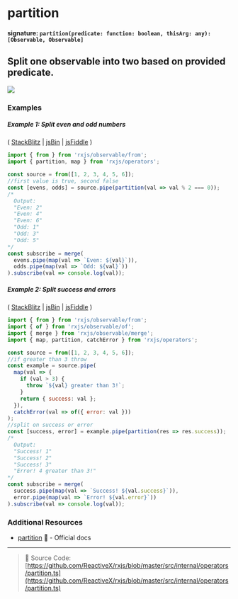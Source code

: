 # partition

#### signature: `partition(predicate: function: boolean, thisArg: any): [Observable, Observable]`

## Split one observable into two based on provided predicate.

<div class="ua-ad"><a href="https://ultimateangular.com/?ref=76683_kee7y7vk"><img src="https://ultimateangular.com/assets/img/banners/ua-leader.svg"></a></div>

### Examples

##### Example 1: Split even and odd numbers

( [StackBlitz](https://stackblitz.com/edit/typescript-kyndxr?file=index.ts) |
[jsBin](http://jsbin.com/hipehexaku/1/edit?js,console) |
[jsFiddle](https://jsfiddle.net/btroncone/q0xo7gvv/) )

```js
import { from } from 'rxjs/observable/from';
import { partition, map } from 'rxjs/operators';

const source = from([1, 2, 3, 4, 5, 6]);
//first value is true, second false
const [evens, odds] = source.pipe(partition(val => val % 2 === 0));
/*
  Output:
  "Even: 2"
  "Even: 4"
  "Even: 6"
  "Odd: 1"
  "Odd: 3"
  "Odd: 5"
*/
const subscribe = merge(
  evens.pipe(map(val => `Even: ${val}`)),
  odds.pipe(map(val => `Odd: ${val}`))
).subscribe(val => console.log(val));
```

##### Example 2: Split success and errors

( [StackBlitz](https://stackblitz.com/edit/typescript-hiqolh?file=index.ts) |
[jsBin](http://jsbin.com/kukuguhuri/1/edit?js,console) |
[jsFiddle](https://jsfiddle.net/btroncone/fe246u5p/) )

```js
import { from } from 'rxjs/observable/from';
import { of } from 'rxjs/observable/of';
import { merge } from 'rxjs/observable/merge';
import { map, partition, catchError } from 'rxjs/operators';

const source = from([1, 2, 3, 4, 5, 6]);
//if greater than 3 throw
const example = source.pipe(
  map(val => {
    if (val > 3) {
      throw `${val} greater than 3!`;
    }
    return { success: val };
  }),
  catchError(val => of({ error: val }))
);
//split on success or error
const [success, error] = example.pipe(partition(res => res.success));
/*
  Output:
  "Success! 1"
  "Success! 2"
  "Success! 3"
  "Error! 4 greater than 3!"
*/
const subscribe = merge(
  success.pipe(map(val => `Success! ${val.success}`)),
  error.pipe(map(val => `Error! ${val.error}`))
).subscribe(val => console.log(val));
```

### Additional Resources

* [partition](http://reactivex.io/rxjs/class/es6/Observable.js~Observable.html#instance-method-partition)
  :newspaper: - Official docs

---

> :file_folder: Source Code:
> [https://github.com/ReactiveX/rxjs/blob/master/src/internal/operators/partition.ts](https://github.com/ReactiveX/rxjs/blob/master/src/internal/operators/partition.ts)
